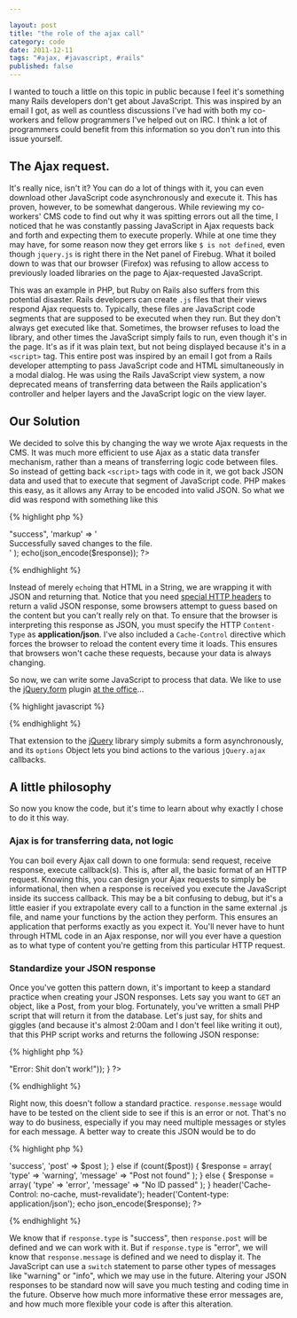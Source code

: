 ```yaml
---

layout: post
title: "the role of the ajax call"
category: code
date: 2011-12-11
tags: "#ajax, #javascript, #rails"
published: false
---
```


I wanted to touch a little on this topic in public because I feel it's something many Rails developers don't get about JavaScript. This was inspired by an email I got, as well as countless discussions I've had with both my co-workers and fellow programmers I've helped out on IRC. I think a lot of programmers could benefit from this information so you don't run into this issue yourself.

## The Ajax request.

It's really nice, isn't it? You can do a lot of things with it, you can even download other JavaScript code asynchronously and execute it. This has proven, however, to be somewhat dangerous. While reviewing my co-workers' CMS code to find out why it was spitting errors out all the time, I noticed that he was constantly passing JavaScript in Ajax requests back and forth and expecting them to execute properly. While at one time they may have, for some reason now they get errors like `$ is not defined`, even though `jquery.js` is right there in the Net panel of Firebug. What it boiled down to was that our browser (Firefox) was refusing to allow access to previously loaded libraries on the page to Ajax-requested JavaScript.

This was an example in PHP, but Ruby on Rails also suffers from this potential disaster. Rails developers can create `.js` files that their views respond Ajax requests to. Typically, these files are JavaScript code segments that are supposed to be executed when they run. But they don't always get executed like that. Sometimes, the browser refuses to load the library, and other times the JavaScript simply fails to run, even though it's in the page. It's as if it was plain text, but not being displayed because it's in a `<script>` tag. This entire post was inspired by an email I got from a Rails developer attempting to pass JavaScript code and HTML simultaneously in a modal dialog. He was using the Rails JavaScript view system, a now deprecated means of transferring data between the Rails application's controller and helper layers and the JavaScript logic on the view layer.

## Our Solution

We decided to solve this by changing the way we wrote Ajax requests in the CMS. It was much more efficient to use Ajax as a static data transfer mechanism, rather than a means of transferring logic code between files. So instead of getting back `<script>` tags with code in it, we got back JSON data and used that to execute that segment of JavaScript code. PHP makes this easy, as it allows any Array to be encoded into valid JSON. So what we did was respond with something like this

{% highlight php %}
<?php
	header('Cache-Control: no-cache, must-revalidate');
	header('Content-type: application/json');
 	$response = array(
			'status' => "success",
			'markup' => '<div class="success">Successfully saved changes to the file.</div>'
		);
 	echo(json_encode($response));
?>
{% endhighlight %}

Instead of merely `echo`ing that HTML in a String, we are wrapping it with JSON and returning that. Notice that you need [special HTTP headers][phpjson] to return a valid JSON response, some browsers attempt to guess based on the content but you can't really rely on that. To ensure that the browser is interpreting this response as JSON, you must specify the HTTP `Content-Type` as **application/json**. I've also included a `Cache-Control` directive which forces the browser to reload the content every time it loads. This ensures that browsers won't cache these requests, because your data is always changing.

So now, we can write some JavaScript to process that data. We like to use the [jQuery.form][jqform] plugin [at the office][aplusl]...

{% highlight javascript %}
<script>
	$('#saveForm').ajaxSubmit({
		url: 'ajax/saveChanges.php',
		dataType: 'json',
		success: function(response, xhr, status) {
			$('#status').append(response.markup).slideDown(400);
			setTimeout(function() { $('#status').slideUp(400); }, 5000);
		}
	});
</script>
{% endhighlight %}

That extension to the [jQuery][jq] library simply submits a form asynchronously, and its `options` Object lets you bind actions to the various `jQuery.ajax` callbacks.

## A little philosophy

So now you know the code, but it's time to learn about why exactly I chose to do it this way.

### Ajax is for transferring data, not logic

You can boil every Ajax call down to one formula: send request, receive response, execute callback(s). This is, after all, the basic format of an HTTP request. Knowing this, you can design your Ajax requests to simply be informational, then when a response is received you execute the JavaScript inside its success callback. This may be a bit confusing to debug, but it's a little easier if you extrapolate every call to a function in the same external .js file, and name your functions by the action they perform. This ensures an application that performs exactly as you expect it. You'll never have to hunt through HTML code in an Ajax response, nor will you ever have a question as to what type of content you're getting from this particular HTTP request.

### Standardize your JSON response

Once you've gotten this pattern down, it's important to keep a standard practice when creating your JSON responses. Lets say you want to `GET` an object, like a Post, from your blog. Fortunately, you've written a small PHP script that will return it from the database. Let's just say, for shits and giggles (and because it's almost 2:00am and I don't feel like writing it out), that this PHP script works and returns the following JSON response:

{% highlight php %}
<?php
	$id = $_GET['id'];
	$sql = "SELECT title, body FROM `posts` WHERE `id` = '$id'"
	$response = mysql_query($sql, mysql_connect('localhost', 'user', 'pass', 'database'));

	if (count($response)) {
		echo json_encode($response);
	} else {
		echo json_encode(array('message' => "Error: Shit don't work!"));
	}
?>
{% endhighlight %}

Right now, this doesn't follow a standard practice. `response.message` would have to be tested on the client side to see if this is an error or not. That's no way to do business, especially if you may need multiple messages or styles for each message. A better way to create this JSON would be to do

{% highlight php %}
<?php
	$id = $_GET['id'];
	$sql = "SELECT title, body FROM `posts` WHERE `id` = '$id'"
	$post = mysql_query($sql, mysql_connect('localhost', 'user', 'pass', 'database'));

	if ($id && count($post)) {
		$response = array(
			'type' => 'success',
			'post' => $post
		);
	} else if (count($post)) {
		$response = array(
			'type' => 'warning',
			'message' => "Post not found"
		);
	} else {
		$response = array(
			'type' => 'error',
			'message' => "No ID passed"
		);
	}

	header('Cache-Control: no-cache, must-revalidate');
	header('Content-type: application/json');

	echo json_encode($response);
?>
{% endhighlight %}

We know that if `response.type` is "success", then `response.post` will be defined and we can work with it. But if `response.type` is "error", we will know that `response.message` is defined and we need to display it. The JavaScript can use a `switch` statement to parse other types of messages like "warning" or "info", which we may use in the future. Altering your JSON responses to be standard now will save you much testing and coding time in the future. Observe how much more informative these error messages are, and how much more flexible your code is after this alteration.

[jq]:http://jquery.com
[phpjson]: http://snippets.dzone.com/posts/show/5882
[jqform]: http://jquery.malsup.com/form/
[aplusl]: http://aplusldesign.com/
